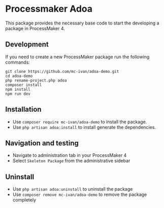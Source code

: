 # Processmaker Adoa
This package provides the necessary base code to start the developing a package in ProcessMaker 4.

## Development
If you need to create a new ProcessMaker package run the following commands:

```
git clone https://github.com/mc-ivan/adoa-demo.git
cd adoa-demo
php rename-project.php adoa
composer install
npm install
npm run dev
```

## Installation
* Use `composer require mc-ivan/adoa-demo` to install the package.
* Use `php artisan adoa:install` to install generate the dependencies.

## Navigation and testing
* Navigate to administration tab in your ProcessMaker 4
* Select `Skeleton Package` from the administrative sidebar

## Uninstall
* Use `php artisan adoa:uninstall` to uninstall the package
* Use `composer remove mc-ivan/adoa-demo` to remove the package completely
